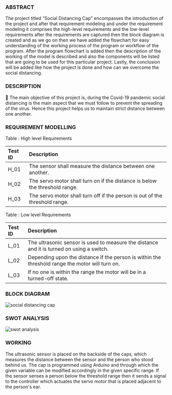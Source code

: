### ABSTRACT
The project titled “Social Distancing Cap” encompasses the introduction of the project and after that requirement modeling and under the requirement modeling it comprises the high-level requirements and the low-level requirements after the requirements are captured then the block diagram is created and as we go on then we have added the flowchart for easy understanding of the working process of the program or workflow of the program. After the program flowchart is added then the description of the working of the model is described and also the components will be listed that are going to be used for this particular project. Lastly, the conclusion will be added like how the project is done and how can we overcome the social distancing.

### DESCRIPTION
 :dart: The main objective of this project is, during the  Covid-19 pandemic social distancing is the main aspect that we must follow to prevent the spreading of the virus. Hence this project helps us to maintain strict distance between one another.
 
 ### REQUIREMENT MODELLING
 
  Table : High level Requirements</br>

|Test ID| Description| 
|:------|:-----------|
| H_01 | The sensor shall measure the distance between one another. | 
| H_02 | The servo motor shall turn on if the distance is below the threshold range. |
| H_03 | The servo motor shall turn off if the person is out of the threshold range. |

Table : Low level Requirements</br>

|Test ID| Description|
|:------|:-----------|
|L_01| The ultrasonic sensor is used to measure the distance and it is turned on using a switch.|
|L_02| Depending upon the distance if the person is within the threshold range the motor will turn on.|
|L_03| If no one is within the range the motor will be in a turned-off state.|

### BLOCK DIAGRAM

![social distancing cap](https://user-images.githubusercontent.com/42488087/155828648-7b878f04-08e3-4f3b-b00c-0ba0ef16de6e.PNG)

### SWOT ANALYSIS


![swot analysis](https://user-images.githubusercontent.com/42488087/155829132-37898af4-6e0d-4d90-b020-45427d38dbd2.PNG)

### WORKING
The ultrasonic sensor is placed on the backside of the caps, which measures the distance between the sensor and the person who stood behind us. The cap is programmed using Arduino and through which the given variable can be modified accordingly in the given specific range. If the sensor senses a person below the threshold range then it sends a signal to the controller which actuates the servo motor that is placed adjacent to the person's ear.

